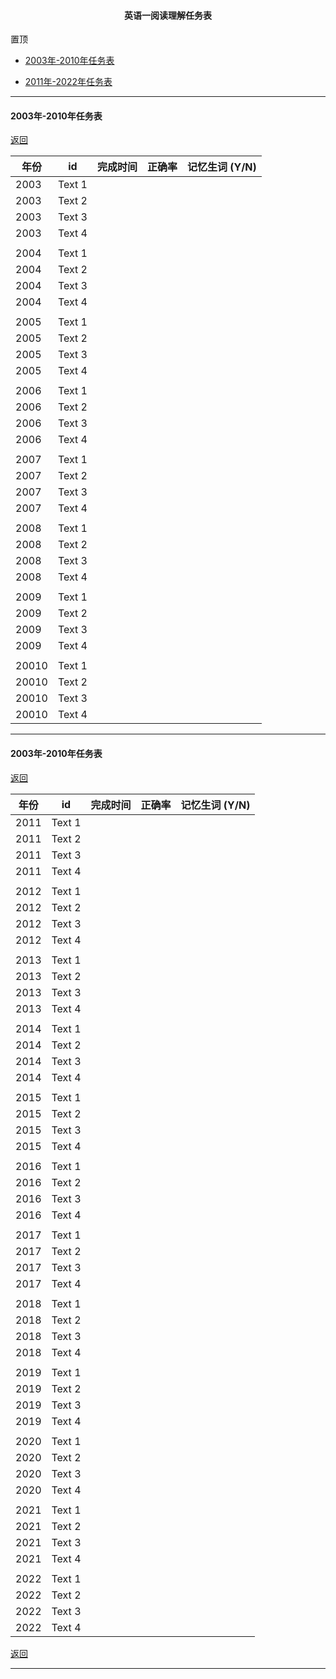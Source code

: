<h4 align="center">英语一阅读理解任务表</h4>

<span id="top">置顶</span>

* [2003年-2010年任务表](#part1)

* [2011年-2022年任务表](#part2)

-----

#### <span id="part1">2003年-2010年任务表</span>

[返回](#top)

| 年份 |  id |完成时间| 正确率 | 记忆生词 (Y/N) |
|-----|-----|-------|-------|--------|
|2003| Text 1|      |       |     |
|2003| Text 2|      |       |     |
|2003| Text 3|      |       |     |
|2003| Text 4|      |       |     |
|    |       |      |       |       |
|2004| Text 1|      |       |     |
|2004| Text 2|      |       |     |
|2004| Text 3|      |       |     |
|2004| Text 4|      |       |     |
|    |       |      |       |       |
|2005| Text 1|      |       |     |
|2005| Text 2|      |       |     |
|2005| Text 3|      |       |     |
|2005| Text 4|      |       |     |
|    |       |      |       |       |
|2006| Text 1|      |       |     |
|2006| Text 2|      |       |     |
|2006| Text 3|      |       |     |
|2006| Text 4|      |       |     |
|    |       |      |       |       |
|2007| Text 1|      |       |     |
|2007| Text 2|      |       |     |
|2007| Text 3|      |       |     |
|2007| Text 4|      |       |     |
|    |       |      |       |       |
|2008| Text 1|      |       |     |
|2008| Text 2|      |       |     |
|2008| Text 3|      |       |     |
|2008| Text 4|      |       |     |
|    |       |      |       |       |
|2009| Text 1|      |       |     |
|2009| Text 2|      |       |     |
|2009| Text 3|      |       |     |
|2009| Text 4|      |       |     |
|    |       |      |       |       |
|20010| Text 1|      |       |     |
|20010| Text 2|      |       |     |
|20010| Text 3|      |       |     |
|20010| Text 4|      |       |     |



-----

#### <span id="part1">2003年-2010年任务表</span>

[返回](#top)

| 年份 |  id |完成时间| 正确率 | 记忆生词 (Y/N) |
|-----|-----|-------|-------|--------|
|2011| Text 1|      |       |     |
|2011| Text 2|      |       |     |
|2011| Text 3|      |       |     |
|2011| Text 4|      |       |     |
|    |       |      |       |     |
|2012| Text 1|      |       |     |
|2012| Text 2|      |       |     |
|2012| Text 3|      |       |     |
|2012| Text 4|      |       |     |
|    |       |      |       |     |
|2013| Text 1|      |       |     |
|2013| Text 2|      |       |     |
|2013| Text 3|      |       |     |
|2013| Text 4|      |       |     |
|    |       |      |       |     |
|2014| Text 1|      |       |     |
|2014| Text 2|      |       |     |
|2014| Text 3|      |       |     |
|2014| Text 4|      |       |     |
|    |       |      |       |     |
|2015| Text 1|      |       |     |
|2015| Text 2|      |       |     |
|2015| Text 3|      |       |     |
|2015| Text 4|      |       |     |
|    |       |      |       |     |
|2016| Text 1|      |       |     |
|2016| Text 2|      |       |     |
|2016| Text 3|      |       |     |
|2016| Text 4|      |       |     |
|    |       |      |       |     |
|2017| Text 1|      |       |     |
|2017| Text 2|      |       |     |
|2017| Text 3|      |       |     |
|2017| Text 4|      |       |     |
|    |       |      |       |     |
|2018| Text 1|      |       |     |
|2018| Text 2|      |       |     |
|2018| Text 3|      |       |     |
|2018| Text 4|      |       |     |
|    |       |      |       |     |
|2019| Text 1|      |       |     |
|2019| Text 2|      |       |     |
|2019| Text 3|      |       |     |
|2019| Text 4|      |       |     |
|    |       |      |       |     |
|2020| Text 1|      |       |     |
|2020| Text 2|      |       |     |
|2020| Text 3|      |       |     |
|2020| Text 4|      |       |     |
|    |       |      |       |     |
|2021| Text 1|      |       |     |
|2021| Text 2|      |       |     |
|2021| Text 3|      |       |     |
|2021| Text 4|      |       |     |
|    |       |      |       |     |
|2022| Text 1|      |       |     |
|2022| Text 2|      |       |     |
|2022| Text 3|      |       |     |
|2022| Text 4|      |       |     |


[返回](#top)

----

